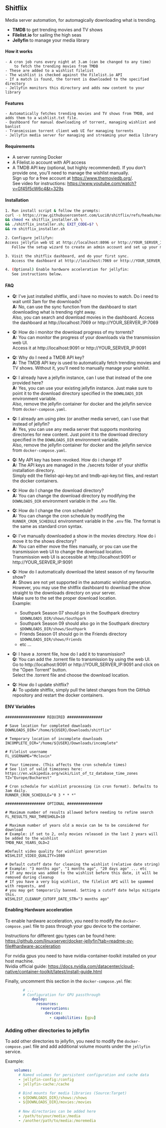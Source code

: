 ## Shitflix

Media server automation, for automagically downloading what is trending.
 - **TMDB** to get trending movies and TV shows
 - **Filelist.io** for sailing the high seas
 - **Jellyfin** to manage your media library

#### How it works 
    - A cron job runs every night at 3.am (can be changed to any time)
        to fetch the trending movies from TMDB
    - These are added to a wishlist filelist
    - The wishlist is checked against the Filelist.io API
    - If a match is found, the torrent is downloaded to the specified directory
    - Jellyfin monitors this directory and adds new content to your library

#### Features
    - Automatically fetches trending movies and TV shows from TMDB, and adds them to a wishlist.txt file.
    - Dashboard for manual downloading of torrent, managing wishlist and banlist
    - Transmission torrent client web UI for managing torrents
    - Jellyfin media server for managing and streaming your media library

#### Requirements
 - A server running Docker
 - A Filelist.io account with API access
 - A TMDB API key (optional, but highly recommended). If you don't provide one,
you'll need to manage the wishlist manually. <br> 
Sign up for a free account at https://www.themoviedb.org/. <br>
See video for instructions: https://www.youtube.com/watch?v=Gf45f5cW6c4&t=329s

#### Installation
 ```bash
 1. Run install script & follow the prompts:
 curl -s https://raw.githubusercontent.com/Luci0/shitflix/refs/heads/master/install.sh -o ./shitflix_installer.sh \
 && chmod +x shitflix_installer.sh \
 && ./shitflix_installer.sh; EXIT_CODE=$? \
 && rm shitflix_installer.sh 
 
 2. Configure jellifyn:
 Access jellyfin web UI at http://localhost:8096 or http://YOUR_SERVER_IP:8096
    Follow the setup wizard to create an admin account and set up your media libraries.

 3. Visit the shitflix dashboard, and do your first sync.
    Access the dashboard at http://localhost:7069 or http://YOUR_SERVER_IP:7069
 
 4. (Optional) Enable hardware acceleration for jellyfin:
    See instructions below.
 
 ```

#### FAQ
 - **Q:** I've just installed shitflix, and i have no movies to watch. Do i need to wait until 3am for the downloads? <br>
   **A:** No, can use the sync function from the dashboard to start downloading what is trending right away.<br>
   Also, you can search and download movies in the dashboard. Access the dashboard at http://localhost:7069 or http://YOUR_SERVER_IP:7069


 - **Q:** How do i monitor the download progress of my torrents? <br>
   **A:** You can monitor the progress of your downloads via the transmission web UI.<br>
   Access it at http://localhost:9091 or http://YOUR_SERVER_IP:9091


 - **Q:** Why do I need a TMDB API key? <br>
   **A:** The TMDB API key is used to automatically fetch trending movies and TV shows.
   Without it, you'll need to manually manage your wishlist.
 
   
 - **Q:** I already have a jellyfin instance, can I use that instead of the one provided here? <br>
   **A:** Yes, you can use your existing jellyfin instance. Just make sure to point it to the
   download directory specified in the `DOWNLOADS_DIR` environment variable.<br>
   Also, remove the jellyfin container for docker and the jellyfin service from `docker-compose.yaml`.

   
 - **Q:** I already am using plex (or another media server), can I use that instead of jellyfin? <br>
   **A:** Yes, you can use any media server that supports monitoring directories for new content.
   Just point it to the download directory specified in the `DOWNLOADS_DIR` environment variable.<br>
   Also, remove the jellyfin container for docker and the jellyfin service from `docker-compose.yaml`.
 
   
 - **Q:** My API key has been revoked. How do i change it? <br>
   **A:** The API keys are managed in the ./secrets folder of your shitflix installation directory.<br>
   Simply edit the filelist-api-key.txt and tmdb-api-key.txt files, and restart the docker containers.

   
 - **Q:** How do I change the download directory? <br>
   **A:** You can change the download directory by modifying the `DOWNLOADS_DIR` environment variable
   in the `.env` file.

   
 - **Q:** How do I change the cron schedule? <br>
   **A:** You can change the cron schedule by modifying the `RUNNER_CRON_SCHEDULE` environment variable
   in the `.env` file. The format is the same as standard cron syntax.

   
 - **Q:** I've manually downloaded a show in the movies directory. How do i move it to the shows directory? <br>
   **A:** You can either move the files manually, or you can use the transmission web UI to change the download location.<br>
   Transmission web UI is accessible at http://localhost:9091 or http://YOUR_SERVER_IP:9091
 
   
 - **Q:** How do I automatically download the latest season of my favourite show?<br>
   **A:** Shows are not yet supported in the automatic wishlist generation.<br>
   However, you may use the shitflix dashboard to download the show straight to the downloads directory on your server.<br>
   Make sure to the set the proper download location. <br>
   Example:
   - Southpark Season 07 should go in the Southpark directory `$DOWNLOADS_DIR/shows/Southpark`
   - Southpark Season 09 should also go in the Southpark directory `$DOWNLOADS_DIR/shows/Southpark`
   - Friends Season 01 should go in the Friends directory `$DOWNLOADS_DIR/shows/Friends`
   - etc ... <br>


 - **Q:** I have a .torrent file, how do I add it to transmission?<br>
   **Q:** You can add the .torrent file to transmission by using the web UI.<br>
   Go to http://localhost:9091 or http://YOUR_SERVER_IP:9091 and click on the "Open Torrent" button.<br>
   Select the .torrent file and choose the download location.
 
   
 - **Q:** How do I update shitflix?<br>
   **A:** To update shitflix, simply pull the latest changes from the GitHub repository and restart the docker containers.
   
#### ENV Variables

```.dotenv
################## REQUIRED ################

# Save location for completed downloads
DOWNLOADS_DIR="/home/${USER}/Downloads/shitflix"

# Temporary location of incomplete downloads
INCOMPLETE_DIR="/home/${USER}/Downloads/incomplete"

# Filelist username
FL_USERNAME="Mclovin"

# Your timezone. (This affects the cron schedule times)
# See list of valid timezones here: https://en.wikipedia.org/wiki/List_of_tz_database_time_zones
TZ="Europe/Bucharest"

# Cron schedule for wishlist processing (in cron format). Defaults to 3am daily.
RUNNER_CRON_SCHEDULE="0 3 * * *"

################## OPTIONAL ################

# Maximum number of results allowed before needing to refine search
FL_RESULTS_MAX_THRESHOLD=10

# Maximum number of years old a movie can be to be considered for download
# Example: if set to 2, only movies released in the last 2 years will be added to the wishlist
TMDB_MAX_YEARS_OLD=2

#Default video quality for wishlist generation
WISHLIST_VIDEO_QUALITY=1080

# Default cutoff date for cleaning the wishlist (relative date string)
# Example: "3 months ago", "1 months ago", "20 days ago" ... etc
# If any movie was added to the wishlist before this date, it will be removed during cleanup
# If you have a very big wishlist, the filelist API will be spammed with requests, and
# you may get temporarily banned. Setting a cutoff date helps mitigate this.
WISHLIST_CLEANUP_CUTOFF_DATE_STR="3 months ago"
```

#### Enabling Hardware acceleration
To enable hardware acceleration, you need to modify the `docker-compose.yaml` file to pass through 
your gpu device to the container.

Instructions for different gpu types can be found here:
https://github.com/linuxserver/docker-jellyfin?tab=readme-ov-file#hardware-acceleration

For nvidia gpus you need to have nvidia-container-toolkit installed on your host machine. <br>
Nvidia official guide: https://docs.nvidia.com/datacenter/cloud-native/container-toolkit/latest/install-guide.html

Finally, uncomment this section in the `docker-compose.yml` file:
```yaml
        # ...
        # Configuration for GPU passthrough
            deploy:
              resources:
                reservations:
                  devices:
                    - capabilities: [gpu]
```
### Adding other directories to jellyfin
To add other directories to jellyfin, you need to modify the `docker-compose.yaml` file
and add additional volume mounts under the `jellyfin` service.

Example:
```yaml
    volumes:
      # Named volumes for persistent configuration and cache data
      - jellyfin-config:/config
      - jellyfin-cache:/cache

      # Bind mounts for media libraries (Source:Target)
      - ${DOWNLOADS_DIR}/shows:/shows
      - ${DOWNLOADS_DIR}/movies:/movies
      
      # New directories can be added here
      - /path/to/your/media:/media
      - /another/path/to/media:/moremedia
```